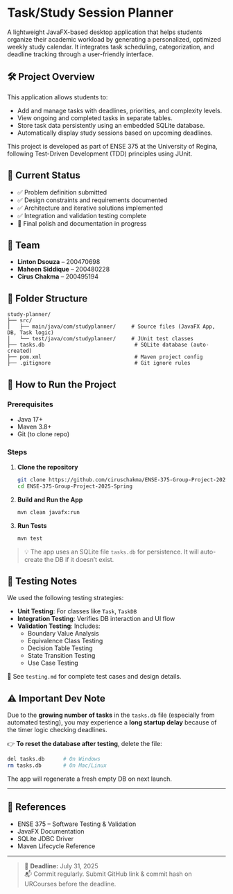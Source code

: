 # Task/Study Session Planner

A lightweight JavaFX-based desktop application that helps students organize their academic workload by generating a personalized, optimized weekly study calendar. It integrates task scheduling, categorization, and deadline tracking through a user-friendly interface.

## 🛠️ Project Overview

This application allows students to:
- Add and manage tasks with deadlines, priorities, and complexity levels.
- View ongoing and completed tasks in separate tables.
- Store task data persistently using an embedded SQLite database.
- Automatically display study sessions based on upcoming deadlines.

This project is developed as part of ENSE 375 at the University of Regina, following Test-Driven Development (TDD) principles using JUnit.

## 📌 Current Status

- ✅ Problem definition submitted
- ✅ Design constraints and requirements documented
- ✅ Architecture and iterative solutions implemented
- ✅ Integration and validation testing complete
- 🚧 Final polish and documentation in progress

## 👥 Team

- **Linton Dsouza** – 200470698  
- **Maheen Siddique** – 200480228  
- **Cirus Chakma** – 200495194  

## 📂 Folder Structure

```
study-planner/
├── src/
│   ├── main/java/com/studyplanner/     # Source files (JavaFX App, DB, Task logic)
│   └── test/java/com/studyplanner/     # JUnit test classes
├── tasks.db                             # SQLite database (auto-created)
├── pom.xml                              # Maven project config
├── .gitignore                           # Git ignore rules
```

## 🚀 How to Run the Project

### Prerequisites

- Java 17+
- Maven 3.8+
- Git (to clone repo)

### Steps

1. **Clone the repository**
   ```bash
   git clone https://github.com/ciruschakma/ENSE-375-Group-Project-2025-Spring.git
   cd ENSE-375-Group-Project-2025-Spring
   ```

2. **Build and Run the App**
   ```bash
   mvn clean javafx:run
   ```

3. **Run Tests**
   ```bash
   mvn test
   ```

> 💡 The app uses an SQLite file `tasks.db` for persistence. It will auto-create the DB if it doesn’t exist.

## 🧪 Testing Notes

We used the following testing strategies:
- **Unit Testing**: For classes like `Task`, `TaskDB`
- **Integration Testing**: Verifies DB interaction and UI flow
- **Validation Testing**: Includes:
  - Boundary Value Analysis
  - Equivalence Class Testing
  - Decision Table Testing
  - State Transition Testing
  - Use Case Testing

📄 See `testing.md` for complete test cases and design details.

## ⚠️ Important Dev Note

Due to the **growing number of tasks** in the `tasks.db` file (especially from automated testing), you may experience a **long startup delay** because of the timer logic checking deadlines.

👉 **To reset the database after testing**, delete the file:

```bash
del tasks.db      # On Windows
rm tasks.db       # On Mac/Linux
```

The app will regenerate a fresh empty DB on next launch.

---

## 📘 References

- ENSE 375 – Software Testing & Validation  
- JavaFX Documentation  
- SQLite JDBC Driver  
- Maven Lifecycle Reference  

---

> 📅 **Deadline:** July 31, 2025  
> 📬 Commit regularly. Submit GitHub link & commit hash on URCourses before the deadline.
